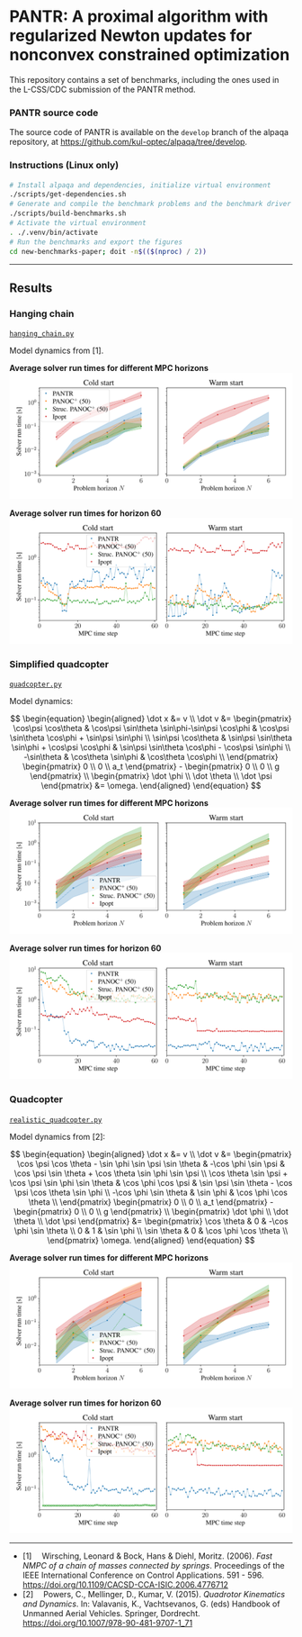 # PANTR: A proximal algorithm with regularized Newton updates for nonconvex constrained optimization

This repository contains a set of benchmarks, including the ones used in the L-CSS/CDC submission of the PANTR method.

### PANTR source code

The source code of PANTR is available on the `develop` branch of the alpaqa repository, at <https://github.com/kul-optec/alpaqa/tree/develop>.

### Instructions (Linux only)

```sh
# Install alpaqa and dependencies, initialize virtual environment
./scripts/get-dependencies.sh
# Generate and compile the benchmark problems and the benchmark driver
./scripts/build-benchmarks.sh
# Activate the virtual environment
. ./.venv/bin/activate
# Run the benchmarks and export the figures
cd new-benchmarks-paper; doit -n$(($(nproc) / 2))
```

---

## Results

### Hanging chain

[`hanging_chain.py`](python/alpaqa_mpc_benchmarks/problems/hanging_chain.py)

Model dynamics from [1].

**Average solver run times for different MPC horizons**  
![Average solver run times and P5/P95 percentiles](images/mpc-hanging_chain-60-avg-runtimes-quantiles-cold-warm.pdf.svg)

**Average solver run times for horizon 60**  
![Solver run times per MPC time step](images/mpc-hanging_chain-60-runtimes-mpc-last-cold-warm.pdf.svg)

### Simplified quadcopter

[`quadcopter.py`](python/alpaqa_mpc_benchmarks/problems/quadcopter.py)

Model dynamics:

$$
    \begin{equation}
        \begin{aligned}
            \dot x &= v \\
            \dot v &= 
            \begin{pmatrix}
            \cos\psi \cos\theta & \cos\psi \sin\theta \sin\phi-\sin\psi \cos\phi & \cos\psi \sin\theta \cos\phi + \sin\psi \sin\phi \\
            \sin\psi \cos\theta & \sin\psi \sin\theta \sin\phi + \cos\psi \cos\phi & \sin\psi \sin\theta \cos\phi - \cos\psi \sin\phi \\
            -\sin\theta & \cos\theta \sin\phi & \cos\theta \cos\phi \\
            \end{pmatrix} \begin{pmatrix} 0 \\ 0 \\ a_t \end{pmatrix} - \begin{pmatrix} 0 \\ 0 \\ g \end{pmatrix} \\
            \begin{pmatrix} \dot \phi \\ \dot \theta \\ \dot \psi \end{pmatrix} &= \omega.
        \end{aligned}
    \end{equation}
$$

**Average solver run times for different MPC horizons**  
![Average solver run times and P5/P95 percentiles](images/mpc-quadcopter-60-avg-runtimes-quantiles-cold-warm.pdf.svg)

**Average solver run times for horizon 60**  
![Solver run times per MPC time step](images/mpc-quadcopter-60-runtimes-mpc-last-cold-warm.pdf.svg)

### Quadcopter

[`realistic_quadcopter.py`](python/alpaqa_mpc_benchmarks/problems/realistic_quadcopter.py)

Model dynamics from [2]:

$$
    \begin{equation}
        \begin{aligned}
            \dot x &= v \\
            \dot v &= 
            \begin{pmatrix}
            \cos \psi \cos \theta - \sin \phi \sin \psi \sin \theta & -\cos  \phi \sin \psi & \cos  \psi \sin \theta + \cos  \theta \sin \phi \sin \psi \\
            \cos  \theta \sin \psi + \cos  \psi \sin \phi \sin \theta & \cos  \phi \cos  \psi & \sin \psi \sin \theta - \cos  \psi \cos  \theta \sin \phi \\
            -\cos  \phi \sin \theta & \sin \phi & \cos \phi \cos \theta \\
            \end{pmatrix} \begin{pmatrix} 0 \\ 0 \\ a_t \end{pmatrix} - \begin{pmatrix} 0 \\ 0 \\ g \end{pmatrix} \\
            \begin{pmatrix} \dot \phi \\ \dot \theta \\ \dot \psi \end{pmatrix} &= \begin{pmatrix}
            \cos \theta & 0 & -\cos \phi \sin \theta \\
            0 & 1 & \sin \phi \\
            \sin \theta & 0 & \cos \phi \cos \theta \\
            \end{pmatrix} \omega.
        \end{aligned}
    \end{equation}
$$

**Average solver run times for different MPC horizons**  
![Average solver run times and P5/P95 percentiles](images/mpc-realistic_quadcopter-60-avg-runtimes-quantiles-cold-warm.pdf.svg)

**Average solver run times for horizon 60**  
![Solver run times per MPC time step](images/mpc-realistic_quadcopter-60-runtimes-mpc-last-cold-warm.pdf.svg)

---

- [1]&emsp; Wirsching, Leonard & Bock, Hans & Diehl, Moritz. (2006). _Fast NMPC of a chain of masses connected by springs_. Proceedings of the IEEE International Conference on Control Applications. 591 - 596. <https://doi.org/10.1109/CACSD-CCA-ISIC.2006.4776712>
- [2]&emsp; Powers, C., Mellinger, D., Kumar, V. (2015). _Quadrotor Kinematics and Dynamics_. In: Valavanis, K., Vachtsevanos, G. (eds) Handbook of Unmanned Aerial Vehicles. Springer, Dordrecht. <https://doi.org/10.1007/978-90-481-9707-1_71>
